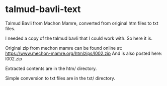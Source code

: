 # talmud-bavli-text

Talmud Bavli from Machon Mamre, converted from original htm files to txt files.

I needed a copy of the talmud bavli that I could work with. So here it is.

Original zip from mechon mamre can be found online at: https://www.mechon-mamre.org/htmlzips/l002.zip
And is also posted here: l002.zip

Extracted contents are in the htm/ directory.

Simple conversion to txt files are in the txt/ directory.

